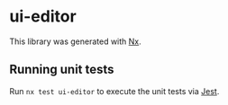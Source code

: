 # ui-editor

This library was generated with [Nx](https://nx.dev).

## Running unit tests

Run `nx test ui-editor` to execute the unit tests via [Jest](https://jestjs.io).
